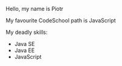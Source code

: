 Hello, 
my name is Piotr

My favourite CodeSchool path is JavaScript

My deadly skills:
* Java SE
* Java EE
* JavaScript
